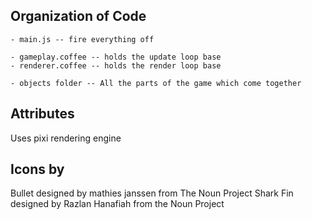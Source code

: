 Organization of Code
-------------------

    - main.js -- fire everything off

    - gameplay.coffee -- holds the update loop base
    - renderer.coffee -- holds the render loop base

    - objects folder -- All the parts of the game which come together


Attributes
---------
Uses pixi rendering engine
 

Icons by
--------

Bullet designed by mathies janssen from The Noun Project
Shark Fin designed by Razlan Hanafiah from the Noun Project
